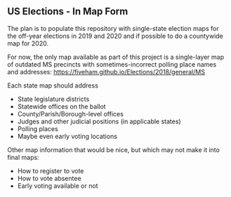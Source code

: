 ## US Elections - In Map Form

The plan is to populate this repository with single-state election maps for the off-year elections in 2019 and 2020 and if possible to do a countywide map for 2020.

For now, the only map available as part of this project is a single-layer map of outdated MS precincts with sometimes-incorrect polling place names and addresses: https://fiveham.github.io/Elections/2018/general/MS

Each state map should address

* State legislature districts
* Statewide offices on the ballot
* County/Parish/Borough-level offices
* Judges and other judicial positions (in applicable states)
* Polling places
 * Maybe even early voting locations

Other map information that would be nice, but which may not make it into final maps:

* How to register to vote
* How to vote absentee
* Early voting available or not
